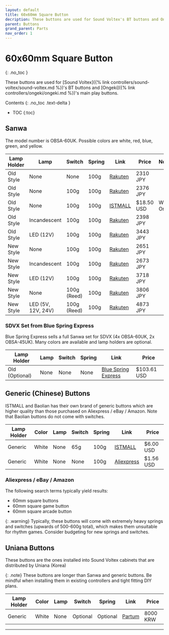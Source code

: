 ```yaml
---
layout: default
title: 60x60mm Square Button
decription: These buttons are used for Sound Voltex's BT buttons and Ongeki's main play buttons.
parent: Buttons
grand_parent: Parts
nav_order: 1
---
```


# 60x60mm Square Button
{: .no_toc }

These buttons are used for [Sound Voltex]({% link controllers/sound-voltex/sound-voltex.md %})'s BT buttons and [Ongeki]({% link controllers/ongeki/ongeki.md %})'s main play buttons.

Contents
{: .no_toc .text-delta }

- TOC
{:toc}

## Sanwa

The model number is OBSA-60UK. Possible colors are white, red, blue, green, and yellow.

| **Lamp Holder** | **Lamp**           | **Switch**  | **Spring** | **Link**      | **Price**  | **Notes**  |
|-----------------|--------------------|-------------|------------|---------------|------------|------------|
| Old Style       | None               | None        | 100g       | [Rakuten][R1] | 2310 JPY   |            |
| Old Style       | None               | 100g        | 100g       | [Rakuten][R2] | 2376 JPY   |            |
| Old Style       | None               | 100g        | 100g       | [ISTMALL][I1] | $18.50 USD | White Only |
| Old Style       | Incandescent       | 100g        | 100g       | [Rakuten][R3] | 2398 JPY   |            |
| Old Style       | LED (12V)          | 100g        | 100g       | [Rakuten][R4] | 3443 JPY   |            |
| New Style       | None               | 100g        | 100g       | [Rakuten][R5] | 2651 JPY   |            |
| New Style       | Incandescent       | 100g        | 100g       | [Rakuten][R6] | 2673 JPY   |            |
| New Style       | LED (12V)          | 100g        | 100g       | [Rakuten][R7] | 3718 JPY   |            |
| New Style       | None               | 100g (Reed) | 100g       | [Rakuten][R8] | 3806 JPY   |            |
| New Style       | LED (5V, 12V, 24V) | 100g (Reed) | 100g       | [Rakuten][R9] | 4873 JPY   |            |

### SDVX Set from Blue Spring Express

Blue Spring Express sells a full Sanwa set for SDVX (4x OBSA-60UK, 2x OBSA-45UK). Many colors are available and lamp holders are optional.

| **Lamp Holder** | **Lamp** | **Switch**  | **Spring** | **Link**                   | **Price**   |
|-----------------|----------|-------------|------------|----------------------------|-------------|
| Old (Optional)  | None     | None        | None       | [Blue Spring Express][B1]  | $103.61 USD |

## Generic (Chinese) Buttons

ISTMALL and Baolian has their own brand of generic buttons which are higher quality than those purchased on Aliexpress / eBay / Amazon. Note that Baolian buttons do not come with switches.

| **Lamp Holder** | **Color** | **Lamp** | **Switch**  | **Spring** | **Link**         | **Price**  |
|-----------------|-----------|----------|-------------|------------|------------------|------------|
| Generic         | White     | None     | 65g         | 100g       | [ISTMALL][I2]    | $6.00 USD  |
| Generic         | White     | None     | None        | 100g       | [Aliexpress][A1] | $1.56 USD  |

### Aliexpress / eBay / Amazon

The following search terms typically yield results:

* 60mm square buttons
* 60mm square game button
* 60mm square arcade button

{: .warning}
Typically, these buttons will come with extremely heavy springs and switches (upwards of 500-600g total), which makes them unsuitable for rhythm games. Consider budgeting for new springs and switches.

## Uniana Buttons

These buttons are the ones installed into Sound Voltex cabinets that are distributed by Uniana (Korea)

{: .note}
These buttons are longer than Sanwa and generic buttons. Be mindful when installing them in existing controllers and tight fitting DIY plans.

| **Lamp Holder** | **Color** | **Lamp** | **Switch**  | **Spring** | **Link**      | **Price** |
|-----------------|-----------|----------|-------------|------------|---------------|-----------|
| Generic         | White     | None     | Optional    | Optional   | [Partum][P1]  | 8000 KRW  |

----

[R1]: https://item.rakuten.co.jp/sanwadenshi/ilumb_5002/
[R2]: https://item.rakuten.co.jp/sanwadenshi/ilumb_080/
[R3]: https://item.rakuten.co.jp/sanwadenshi/ilumb_079/
[R4]: https://item.rakuten.co.jp/sanwadenshi/ilumb_078/
[R5]: https://item.rakuten.co.jp/sanwadenshi/ilumb_075/
[R6]: https://item.rakuten.co.jp/sanwadenshi/ilumb_074/
[R7]: https://item.rakuten.co.jp/sanwadenshi/ilumb_073/
[R8]: https://item.rakuten.co.jp/sanwadenshi/ilumb_077/
[R9]: https://item.rakuten.co.jp/sanwadenshi/ilumb_076/
[I1]: https://www.us.istmall.co.kr/Product/Detail/view/pid/48/cid/161
[I2]: https://www.us.istmall.co.kr/Product/Detail/view/pid/67/cid/161
[B1]: https://bluespringexpress.net/en-us/products/sdvx-sanwa-set?variant=43065169019130
[P1]: https://smartstore.naver.com/partum/products/5882277767
[A1]: https://www.aliexpress.us/item/3256805956615821.html